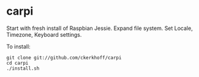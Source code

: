 # carpi

Start with fresh install of Raspbian Jessie.
Expand file system.
Set Locale, Timezone, Keyboard settings.

To install:
```
git clone git://github.com/ckerkhoff/carpi
cd carpi
./install.sh
```